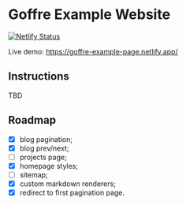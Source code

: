 # Goffre Example Website

[![Netlify Status](https://api.netlify.com/api/v1/badges/b5a70fda-1026-432a-96fd-4ea8824ca532/deploy-status)](https://app.netlify.com/sites/goffre-example-page/deploys)

Live demo: https://goffre-example-page.netlify.app/

## Instructions

TBD

## Roadmap

-   [x] blog pagination;
-   [x] blog prev/next;
-   [ ] projects page;
-   [x] homepage styles;
-   [ ] sitemap;
-   [x] custom markdown renderers;
-   [x] redirect to first pagination page.
